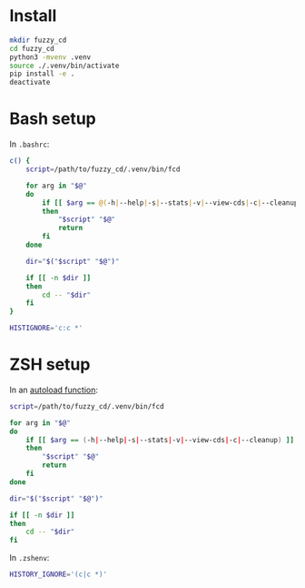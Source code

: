 # Install

```bash
mkdir fuzzy_cd
cd fuzzy_cd
python3 -mvenv .venv
source ./.venv/bin/activate
pip install -e .
deactivate
```

# Bash setup

In `.bashrc`:
```bash
c() {
    script=/path/to/fuzzy_cd/.venv/bin/fcd

    for arg in "$@"
    do
        if [[ $arg == @(-h|--help|-s|--stats|-v|--view-cds|-c|--cleanup) ]]
        then
            "$script" "$@"
            return
        fi
    done

    dir="$("$script" "$@")"

    if [[ -n $dir ]]
    then
        cd -- "$dir"
    fi
}

HISTIGNORE='c:c *'
```

# ZSH setup

In an [autoload function](https://zsh.sourceforge.io/Doc/Release/Functions.html#Autoloading-Functions):
```bash
script=/path/to/fuzzy_cd/.venv/bin/fcd

for arg in "$@"
do
    if [[ $arg == (-h|--help|-s|--stats|-v|--view-cds|-c|--cleanup) ]]
    then
        "$script" "$@"
        return
    fi
done

dir="$("$script" "$@")"

if [[ -n $dir ]]
then
    cd -- "$dir"
fi
```

In `.zshenv`:
```bash
HISTORY_IGNORE='(c|c *)'
```

